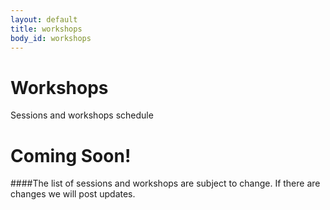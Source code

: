 ```yaml
---
layout: default
title: workshops
body_id: workshops
---
```


# Workshops

<p class="lead">

Sessions and workshops schedule

</p>

<p class="lead">

# Coming Soon!

<p class="lead">

</p>

####The list of sessions and workshops are subject to change. If there are changes we will post updates.

